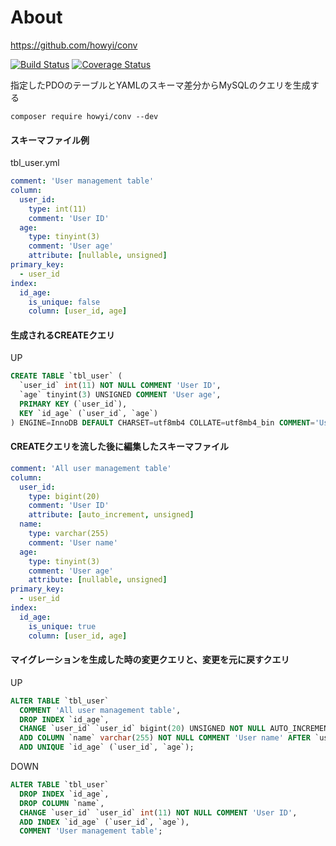# About

https://github.com/howyi/conv

[![Build Status](https://travis-ci.org/howyi/conv.svg?branch=master)](https://travis-ci.org/howyi/conv)
[![Coverage Status](https://coveralls.io/repos/github/howyi/conv/badge.svg?branch=master#konbu)](https://coveralls.io/github/howyi/conv?branch=master)

指定したPDOのテーブルとYAMLのスキーマ差分からMySQLのクエリを生成する

```
composer require howyi/conv --dev
```

#### スキーマファイル例
tbl_user.yml
```yaml
comment: 'User management table'
column:
  user_id:
    type: int(11)
    comment: 'User ID'
  age:
    type: tinyint(3)
    comment: 'User age'
    attribute: [nullable, unsigned]
primary_key:
  - user_id
index:
  id_age:
    is_unique: false
    column: [user_id, age]
```
#### 生成されるCREATEクエリ  
UP
```sql
CREATE TABLE `tbl_user` (
  `user_id` int(11) NOT NULL COMMENT 'User ID',
  `age` tinyint(3) UNSIGNED COMMENT 'User age',
  PRIMARY KEY (`user_id`),
  KEY `id_age` (`user_id`, `age`)
) ENGINE=InnoDB DEFAULT CHARSET=utf8mb4 COLLATE=utf8mb4_bin COMMENT='User management table';
```

#### CREATEクエリを流した後に編集したスキーマファイル
```yaml
comment: 'All user management table'
column:
  user_id:
    type: bigint(20)
    comment: 'User ID'
    attribute: [auto_increment, unsigned]
  name:
    type: varchar(255)
    comment: 'User name'
  age:
    type: tinyint(3)
    comment: 'User age'
    attribute: [nullable, unsigned]
primary_key:
  - user_id
index:
  id_age:
    is_unique: true
    column: [user_id, age]
```

#### マイグレーションを生成した時の変更クエリと、変更を元に戻すクエリ  
UP
```sql
ALTER TABLE `tbl_user`
  COMMENT 'All user management table',
  DROP INDEX `id_age`,
  CHANGE `user_id` `user_id` bigint(20) UNSIGNED NOT NULL AUTO_INCREMENT COMMENT 'User ID',
  ADD COLUMN `name` varchar(255) NOT NULL COMMENT 'User name' AFTER `user_id`,
  ADD UNIQUE `id_age` (`user_id`, `age`);
```
DOWN
```sql
ALTER TABLE `tbl_user`
  DROP INDEX `id_age`,
  DROP COLUMN `name`,
  CHANGE `user_id` `user_id` int(11) NOT NULL COMMENT 'User ID',
  ADD INDEX `id_age` (`user_id`, `age`),
  COMMENT 'User management table';
```
